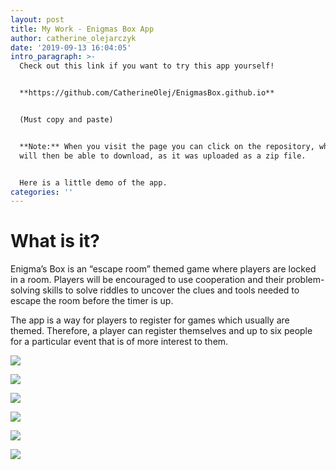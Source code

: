```yaml
---
layout: post
title: My Work - Enigmas Box App
author: catherine_olejarczyk
date: '2019-09-13 16:04:05'
intro_paragraph: >-
  Check out this link if you want to try this app yourself!


  **https://github.com/CatherineOlej/EnigmasBox.github.io** 


  (Must copy and paste) 


  **Note:** When you visit the page you can click on the repository, which you
  will then be able to download, as it was uploaded as a zip file.


  Here is a little demo of the app.
categories: ''
---
```

# **What is it?**

Enigma’s Box is an “escape room” themed game where players are locked in a room. Players will be encouraged to use cooperation and their problem-solving skills to solve riddles to uncover the clues and tools needed to escape the room before the timer is up. 

The app is a way for players to register for games which usually are themed. Therefore, a player can register themselves and up to six people for a particular event that is of more interest to them.

![](/assets/img/uploads/home.png)

![](/assets/img/uploads/homecontinue.png)

![](/assets/img/uploads/events.png)

![](/assets/img/uploads/reserve.png)

![](/assets/img/uploads/reservationstatus.png)

![](/assets/img/uploads/about.png)
